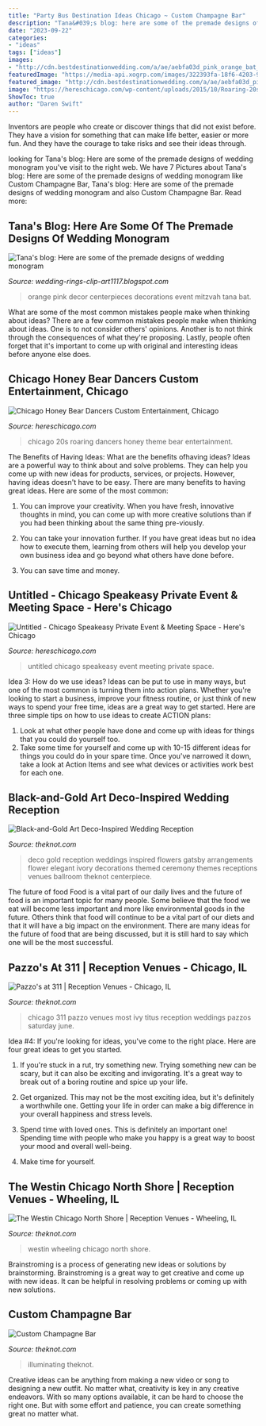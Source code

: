 ```yaml
---
title: "Party Bus Destination Ideas Chicago ~ Custom Champagne Bar"
description: "Tana&#039;s blog: here are some of the premade designs of wedding monogram"
date: "2023-09-22"
categories:
- "ideas"
tags: ["ideas"]
images:
- "http://cdn.bestdestinationwedding.com/a/ae/aebfa03d_pink_orange_bat_mitzvah_decor_tables.jpg"
featuredImage: "https://media-api.xogrp.com/images/322393fa-18f6-4203-9c8e-780c4b78df49"
featured_image: "http://cdn.bestdestinationwedding.com/a/ae/aebfa03d_pink_orange_bat_mitzvah_decor_tables.jpg"
image: "https://hereschicago.com/wp-content/uploads/2015/10/Roaring-20s_3.jpg600.jpg"
ShowToc: true
author: "Daren Swift"
---
```



Inventors are people who create or discover things that did not exist before. They have a vision for something that can make life better, easier or more fun. And they have the courage to take risks and see their ideas through.

	

		
looking for Tana&#039;s blog: Here are some of the premade designs of wedding monogram you've visit to the right web. We have 7 Pictures about Tana&#039;s blog: Here are some of the premade designs of wedding monogram like Custom Champagne Bar, Tana&#039;s blog: Here are some of the premade designs of wedding monogram and also Custom Champagne Bar. Read more:
		
    
## Tana&#039;s Blog: Here Are Some Of The Premade Designs Of Wedding Monogram

<img loading=lazy src="http://cdn.bestdestinationwedding.com/a/ae/aebfa03d_pink_orange_bat_mitzvah_decor_tables.jpg" onerror="this.onerror=null;this.src='https://tse2.mm.bing.net/th?id=OIP.xll-2TdfUrtTFGCIcVou9gHaLI&amp;pid=15.1';" alt="Tana&#039;s blog: Here are some of the premade designs of wedding monogram">

_Source: wedding-rings-clip-art1117.blogspot.com_

>orange pink decor centerpieces decorations event mitzvah tana bat. 

	

What are some of the most common mistakes people make when thinking about ideas?
There are a few common mistakes people make when thinking about ideas. One is to not consider others' opinions. Another is to not think through the consequences of what they're proposing. Lastly, people often forget that it's important to come up with original and interesting ideas before anyone else does.

    
## Chicago Honey Bear Dancers Custom Entertainment, Chicago

<img loading=lazy src="https://hereschicago.com/wp-content/uploads/2015/10/Roaring-20s_3.jpg600.jpg" onerror="this.onerror=null;this.src='https://tse4.mm.bing.net/th?id=OIP.PBaOd-z22-b6JxDI07YSvwHaEO&amp;pid=15.1';" alt="Chicago Honey Bear Dancers Custom Entertainment, Chicago">

_Source: hereschicago.com_

>chicago 20s roaring dancers honey theme bear entertainment. 

	

The Benefits of Having Ideas: What are the benefits ofhaving ideas?
Ideas are a powerful way to think about and solve problems. They can help you come up with new ideas for products, services, or projects. However, having ideas doesn't have to be easy. There are many benefits to having great ideas. Here are some of the most common:
1) You can improve your creativity. When you have fresh, innovative thoughts in mind, you can come up with more creative solutions than if you had been thinking about the same thing pre-viously.

2) You can take your innovation further. If you have great ideas but no idea how to execute them, learning from others will help you develop your own business idea and go beyond what others have done before.

3) You can save time and money.

    
## Untitled - Chicago Speakeasy Private Event &amp; Meeting Space - Here&#039;s Chicago

<img loading=lazy src="https://hereschicago.com/wp-content/uploads/2015/05/UNTITLED-lounge-bar.jpg" onerror="this.onerror=null;this.src='https://tse1.mm.bing.net/th?id=OIP.Tgi3Odut407fNXbG0ou9QgHaE8&amp;pid=15.1';" alt="Untitled - Chicago Speakeasy Private Event &amp; Meeting Space - Here&#039;s Chicago">

_Source: hereschicago.com_

>untitled chicago speakeasy event meeting private space. 

	

Idea 3: How do we use ideas?
Ideas can be put to use in many ways, but one of the most common is turning them into action plans. Whether you're looking to start a business, improve your fitness routine, or just think of new ways to spend your free time, ideas are a great way to get started. Here are three simple tips on how to use ideas to create ACTION plans:
1. Look at what other people have done and come up with ideas for things that you could do yourself too.
2. Take some time for yourself and come up with 10-15 different ideas for things you could do in your spare time. Once you've narrowed it down, take a look at Action Items and see what devices or activities work best for each one.

    
## Black-and-Gold Art Deco-Inspired Wedding Reception

<img loading=lazy src="https://apis.xogrp.com/media-api/images/292d6f6a-3252-11e5-9816-22000aa61a3e~rs_729.h" onerror="this.onerror=null;this.src='https://tse1.mm.bing.net/th?id=OIP.uZRdQ2CRKlixvRePTMavWwHaLG&amp;pid=15.1';" alt="Black-and-Gold Art Deco-Inspired Wedding Reception">

_Source: theknot.com_

>deco gold reception weddings inspired flowers gatsby arrangements flower elegant ivory decorations themed ceremony themes receptions venues ballroom theknot centerpiece. 

	

The future of food
Food is a vital part of our daily lives and the future of food is an important topic for many people. Some believe that the food we eat will become less important and more like environmental goods in the future. Others think that food will continue to be a vital part of our diets and that it will have a big impact on the environment. There are many ideas for the future of food that are being discussed, but it is still hard to say which one will be the most successful.

    
## Pazzo&#039;s At 311 | Reception Venues - Chicago, IL

<img loading=lazy src="https://media-api.xogrp.com/images/322393fa-18f6-4203-9c8e-780c4b78df49" onerror="this.onerror=null;this.src='https://tse4.mm.bing.net/th?id=OIP.PdRE6f6h7mHlTkyOKaC7zwHaE8&amp;pid=15.1';" alt="Pazzo&#039;s at 311 | Reception Venues - Chicago, IL">

_Source: theknot.com_

>chicago 311 pazzo venues most ivy titus reception weddings pazzos saturday june. 

	

Idea #4:
If you're looking for ideas, you've come to the right place. Here are four great ideas to get you started.
1. If you're stuck in a rut, try something new. Trying something new can be scary, but it can also be exciting and invigorating. It's a great way to break out of a boring routine and spice up your life.

2. Get organized. This may not be the most exciting idea, but it's definitely a worthwhile one. Getting your life in order can make a big difference in your overall happiness and stress levels.

3. Spend time with loved ones. This is definitely an important one! Spending time with people who make you happy is a great way to boost your mood and overall well-being.

4. Make time for yourself.

    
## The Westin Chicago North Shore | Reception Venues - Wheeling, IL

<img loading=lazy src="https://media-api.xogrp.com/images/ea172963-a978-4599-94d6-4a34bf1e8c28~rs_720.480" onerror="this.onerror=null;this.src='https://tse3.mm.bing.net/th?id=OIP.AUyOU-lW_wI1OzOLsF31HwHaE8&amp;pid=15.1';" alt="The Westin Chicago North Shore | Reception Venues - Wheeling, IL">

_Source: theknot.com_

>westin wheeling chicago north shore. 

	

Brainstroming is a process of generating new ideas or solutions by brainstorming. Brainstroming is a great way to get creative and come up with new ideas. It can be helpful in resolving problems or coming up with new solutions.

    
## Custom Champagne Bar

<img loading=lazy src="https://apis.xogrp.com/media-api/images/a868aa2a-2b45-11e6-af22-0e6345a2d5d3" onerror="this.onerror=null;this.src='https://tse2.mm.bing.net/th?id=OIP.8C7ONYahI9qpZ1W37X53sQHaLG&amp;pid=15.1';" alt="Custom Champagne Bar">

_Source: theknot.com_

>illuminating theknot. 

	

Creative ideas can be anything from making a new video or song to designing a new outfit. No matter what, creativity is key in any creative endeavors. With so many options available, it can be hard to choose the right one. But with some effort and patience, you can create something great no matter what.

